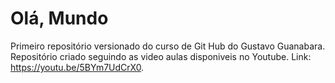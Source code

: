 # Olá, Mundo
 Primeiro repositório versionado do curso de Git Hub do Gustavo Guanabara. Repositório criado seguindo as video aulas disponiveis no Youtube. Link: https://youtu.be/5BYm7UdCrX0.